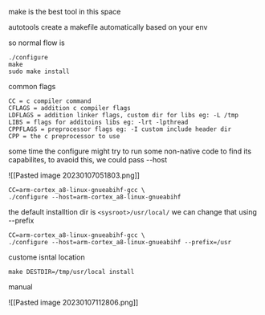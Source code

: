 make is the best tool in this space

autotools create a makefile automatically based on your env

so normal flow is 

```
./configure
make
sudo make install
```

common flags

```
CC = c compiler command
CFLAGS = addition c compiler flags
LDFLAGS = addition linker flags, custom dir for libs eg: -L /tmp
LIBS = flags for additoins libs eg: -lrt -lpthread
CPPFLAGS = preprocessor flags eg: -I custom include header dir
CPP = the c preprocessor to use
```

some time the configure might try to run some non-native code to find its capabilites,  to avaoid this, we could pass --host

![[Pasted image 20230107051803.png]]

```
CC=arm-cortex_a8-linux-gnueabihf-gcc \
./configure --host=arm-cortex_a8-linux-gnueabihf
```

the default installtion dir is `<sysroot>/usr/local/` we can change that using --prefix

```
CC=arm-cortex_a8-linux-gnueabihf-gcc \
./configure --host=arm-cortex_a8-linux-gnueabihf --prefix=/usr
```


custome isntal location

```
make DESTDIR=/tmp/usr/local install
```


manual

![[Pasted image 20230107112806.png]]

